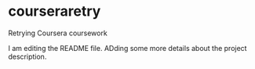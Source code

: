 # courseraretry
Retrying Coursera coursework

I am editing the README file. ADding some more details about the project description.
